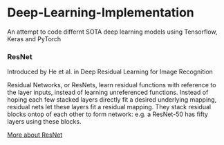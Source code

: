 # Deep-Learning-Implementation

An attempt to code differnt SOTA deep learning models using Tensorflow, Keras and PyTorch

### ResNet

Introduced by He et al. in Deep Residual Learning for Image Recognition

Residual Networks, or ResNets, learn residual functions with reference to the layer inputs, instead of learning unreferenced functions. Instead of hoping each few stacked layers directly fit a desired underlying mapping, residual nets let these layers fit a residual mapping. They stack residual blocks ontop of each other to form network: e.g. a ResNet-50 has fifty layers using these blocks.

[More about ResNet](https://paperswithcode.com/method/resnet)

